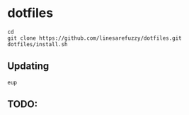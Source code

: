 # dotfiles

    cd
    git clone https://github.com/linesarefuzzy/dotfiles.git 
    dotfiles/install.sh

## Updating

    eup

## TODO:

